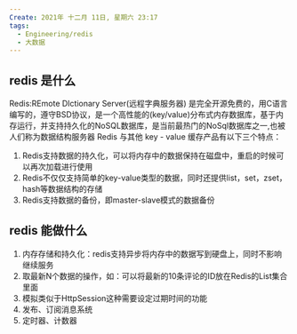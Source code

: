 ```yaml
---
Create: 2021年 十二月 11日, 星期六 23:17
tags: 
  - Engineering/redis
  - 大数据
---
```



## redis 是什么
Redis:REmote DIctionary Server(远程字典服务器)
是完全开源免费的，用C语言编写的，遵守BSD协议，是一个高性能的(key/value)分布式内存数据库，基于内存运行，并支持持久化的NoSQL数据库，是当前最热门的NoSql数据库之一,也被人们称为数据结构服务器
Redis 与其他 key - value 缓存产品有以下三个特点：
1. Redis支持数据的持久化，可以将内存中的数据保持在磁盘中，重启的时候可以再次加载进行使用
2. Redis不仅仅支持简单的key-value类型的数据，同时还提供list，set，zset，hash等数据结构的存储
3. Redis支持数据的备份，即master-slave模式的数据备份


## redis 能做什么
1. 内存存储和持久化：redis支持异步将内存中的数据写到硬盘上，同时不影响继续服务
2. 取最新N个数据的操作，如：可以将最新的10条评论的ID放在Redis的List集合里面
3. 模拟类似于HttpSession这种需要设定过期时间的功能
4. 发布、订阅消息系统
5. 定时器、计数器



